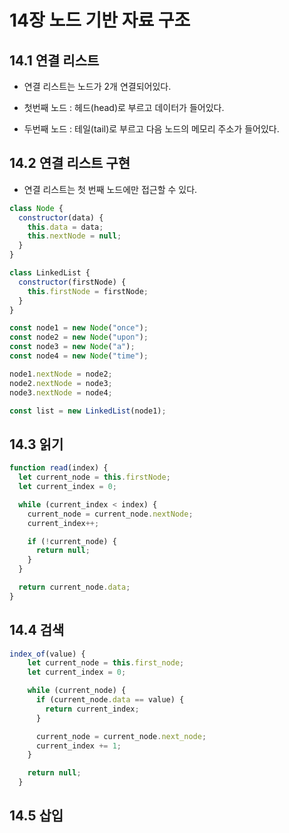# 14장 노드 기반 자료 구조

## 14.1 연결 리스트

- 연결 리스트는 노드가 2개 연결되어있다.

- 첫번째 노드 : 헤드(head)로 부르고 데이터가 들어있다.

- 두번째 노드 : 테일(tail)로 부르고 다음 노드의 메모리 주소가 들어있다.

## 14.2 연결 리스트 구현

- 연결 리스트는 첫 번째 노드에만 접근할 수 있다.

```js
class Node {
  constructor(data) {
    this.data = data;
    this.nextNode = null;
  }
}

class LinkedList {
  constructor(firstNode) {
    this.firstNode = firstNode;
  }
}

const node1 = new Node("once");
const node2 = new Node("upon");
const node3 = new Node("a");
const node4 = new Node("time");

node1.nextNode = node2;
node2.nextNode = node3;
node3.nextNode = node4;

const list = new LinkedList(node1);
```

## 14.3 읽기

```js
function read(index) {
  let current_node = this.firstNode;
  let current_index = 0;

  while (current_index < index) {
    current_node = current_node.nextNode;
    current_index++;

    if (!current_node) {
      return null;
    }
  }

  return current_node.data;
}
```

## 14.4 검색

```js
index_of(value) {
    let current_node = this.first_node;
    let current_index = 0;

    while (current_node) {
      if (current_node.data == value) {
        return current_index;
      }

      current_node = current_node.next_node;
      current_index += 1;
    }

    return null;
  }
```

## 14.5 삽입
